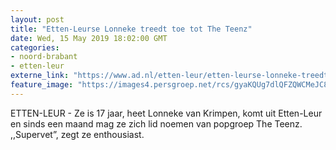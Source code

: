 ```yaml
---
layout: post
title: "Etten-Leurse Lonneke treedt toe tot The Teenz"
date: Wed, 15 May 2019 18:02:00 GMT
categories: 
- noord-brabant 
- etten-leur 
externe_link: "https://www.ad.nl/etten-leur/etten-leurse-lonneke-treedt-toe-tot-the-teenz~ae0fc64e/"
feature_image: "https://images4.persgroep.net/rcs/gyaKQUg7dlQFZQWCMeJC8vtcEFg/diocontent/148446774/_fitwidth/400/?appId=21791a8992982cd8da851550a453bd7f&quality=0.7"
---
```


ETTEN-LEUR - Ze is 17 jaar, heet Lonneke van Krimpen, komt uit Etten-Leur en sinds een maand mag ze zich lid noemen van popgroep The Teenz. ,,Supervet”, zegt ze enthousiast.
